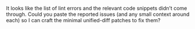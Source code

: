 It looks like the list of lint errors and the relevant code snippets didn’t come through. Could you paste the reported issues (and any small context around each) so I can craft the minimal unified-diff patches to fix them?